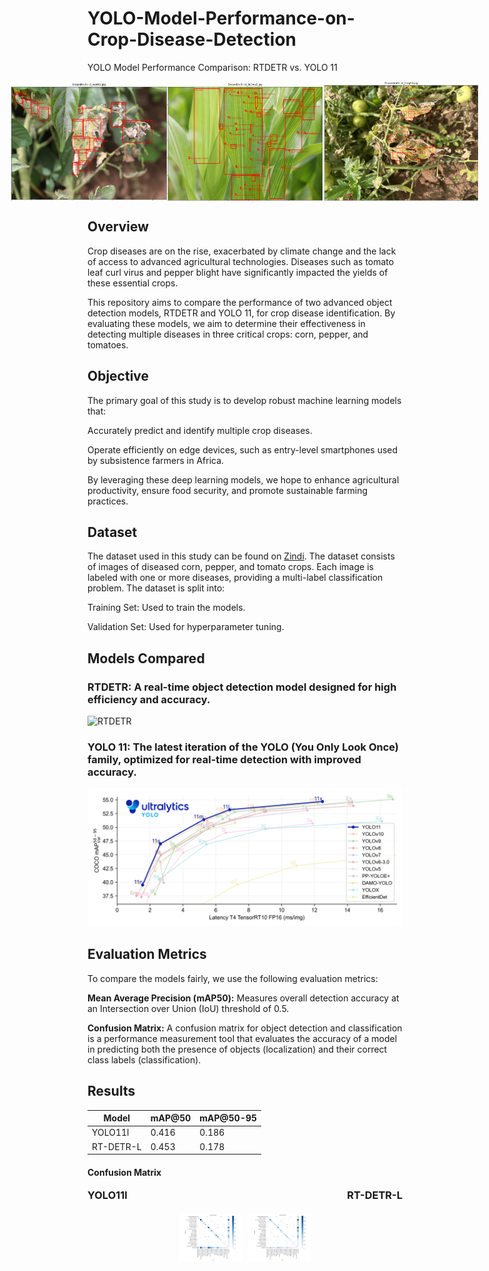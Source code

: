 # YOLO-Model-Performance-on-Crop-Disease-Detection
YOLO Model Performance Comparison: RTDETR vs. YOLO 11


<div style="display:flex; text-align:center; justify-content:center;"> 
    <img src="assets/introduction_image.png" alt="introduction_image" width="250">
    <img src="assets/introduction_image_2.png" alt="introduction_image" width="250">
    <img src="assets/introduction_image_3.png" alt="introduction_image" width="250">
</div>




## Overview

Crop diseases are on the rise, exacerbated by climate change and the lack of access to advanced agricultural technologies. Diseases such as tomato leaf curl virus and pepper blight have significantly impacted the yields of these essential crops.

This repository aims to compare the performance of two advanced object detection models, RTDETR and YOLO 11, for crop disease identification. By evaluating these models, we aim to determine their effectiveness in detecting multiple diseases in three critical crops: corn, pepper, and tomatoes.

## Objective

The primary goal of this study is to develop robust machine learning models that:

Accurately predict and identify multiple crop diseases.

Operate efficiently on edge devices, such as entry-level smartphones used by subsistence farmers in Africa.

By leveraging these deep learning models, we hope to enhance agricultural productivity, ensure food security, and promote sustainable farming practices.

## Dataset

The dataset used in this study can be found on [Zindi](https://zindi.africa/competitions/ghana-crop-disease-detection-challenge/data). The dataset consists of images of diseased corn, pepper, and tomato crops. Each image is labeled with one or more diseases, providing a multi-label classification problem. The dataset is split into:

Training Set: Used to train the models.

Validation Set: Used for hyperparameter tuning.

## Models Compared

### RTDETR: A real-time object detection model designed for high efficiency and accuracy.

![RTDETR](assets/baidu-rtdetr-model-overview.avif)

### YOLO 11: The latest iteration of the YOLO (You Only Look Once) family, optimized for real-time detection with improved accuracy.

![YOLO11](assets/performance-comparison.png)

## Evaluation Metrics

To compare the models fairly, we use the following evaluation metrics:

__Mean Average Precision (mAP50):__ Measures overall detection accuracy at an Intersection over Union (IoU) threshold of 0.5.

__Confusion Matrix:__ A confusion matrix for object detection and classification is a performance measurement tool that evaluates the accuracy of a model in predicting both the presence of objects (localization) and their correct class labels (classification).

## Results
| Model   | mAP@50 | mAP@50-95 |
|---------|--------|----------|
| YOLO11l | 0.416  | 0.186     |
| RT-DETR-L  | 0.453    | 0.178     |

<h4>Confusion Matrix</h4>
<div style="text-align:center;"> 
    <div style="display: flex; justify-content: space-between; margin-bottom: 20px;">
        <h3 style="margin: 0;">YOLO11l</h3>
        <h3 style="margin: 0;">RT-DETR-L</h3>
    </div>
    <div style="display: flex; justify-content: center; gap: 10px;">
        <img src="assets/yolo_confusion_matrix.png" alt="YOLO Confusion Matrix" style="max-width: 20%; height: 20%;">
        <img src="assets/rtdetr_confusion_matrix.png" alt="RT-DETR Confusion Matrix" style="max-width: 20%; height: 20%;">
    </div>
</div>

